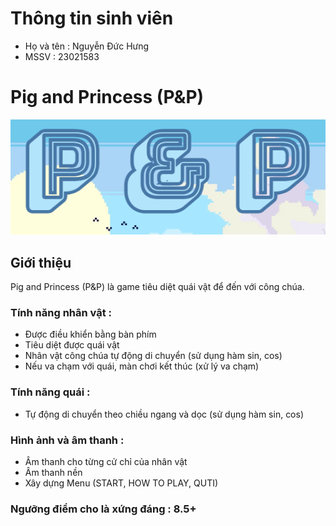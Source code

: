 # Thông tin sinh viên
- Họ và tên : Nguyễn Đức Hưng
- MSSV : 23021583

# Pig and Princess (P&P)
![](./img.png)

## Giới thiệu
Pig and Princess (P&P) là game tiêu diệt quái vật để đến với công chúa.

### Tính năng nhân vật :
- Được điều khiển bằng bàn phím
- Tiêu diệt được quái vật
- Nhân vật công chúa tự động di chuyển (sử dụng hàm sin, cos)
- Nếu va chạm với quái, màn chơi kết thúc (xử lý va chạm)

### Tính năng quái : 
- Tự động di chuyển theo chiều ngang và dọc (sử dụng hàm sin, cos)

### Hình ảnh và âm thanh :
- Âm thanh cho từng cử chỉ của nhân vật
- Âm thanh nền
- Xây dựng Menu (START, HOW TO PLAY,  QUTI)

### Ngưỡng điểm cho là xứng đáng :  8.5+
